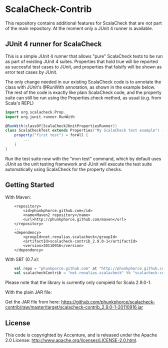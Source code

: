 ScalaCheck-Contrib
==================
This repository contains additional features for ScalaCheck that are not part of the main repository. At the moment only a JUnit 4 runner is available.

JUnit 4 runner for ScalaCheck
-----------------------------

This is a simple JUnit 4 runner that allows "pure" ScalaCheck tests to be run as part of existing JUnit 4 suites. Properties that hold true will be reported as succesful test cases to JUnit, and properties that falsify will be shown as error test cases by JUnit.

The only change needed in our existing ScalaCheck code is to annotate the class with JUnit's @RunWith annotation, as shown in the example below. The rest of the code is exactly like plain ScalaCheck code, and the property suite can still be run using the Properties.check method, as usual (e.g. from Scala's REPL)

```scala
import org.scalacheck.Prop._
import org.junit.runner.RunWith

@RunWith(classOf[ScalaCheckJUnitPropertiesRunner])
class ScalaCheckTest extends Properties("My ScalaCheck test example") {
	property("first test") = forAll {
		...
	}
}
```

Run the test suite now with the "mvn test" command, which by default uses JUnit as the unit testing framework and JUnit will execute the test suite automatically using ScalaCheck for the property checks.

Getting Started
----------------
With Maven:

        <repository>
            <id>phunkphorce.github.com</id>
            <name>Maven2 repository</name>
            <url>http://phunkphorce.github.com/maven</url>
        </repository>
        ...
        <dependency>
            <groupId>net.renalias.scalacheck</groupId>
            <artifactId>scalacheck-contrib_2.9.0-1</artifactId>
            <version>20110916</version>
        </dependency>

With SBT (0.7.x):

```scala
    val repo = "phunkporce.github.com" at "http://phunkphorce.github.com/maven"
	val scalacheckContrib = "net.renalias.scalacheck" %% "scalacheck-contrib" % "20110916"
```

Please note that the library is currently only compield for Scala 2.9.0-1.

With the plain JAR file:

Get the JAR file from here: https://github.com/phunkphorce/scalacheck-contrib/raw/master/target/scalacheck-contrib_2.9.0-1-20110916.jar

License
-------
This code is copyrighted by Accenture, and is released under the Apache 2.0 License: http://www.apache.org/licenses/LICENSE-2.0.html.